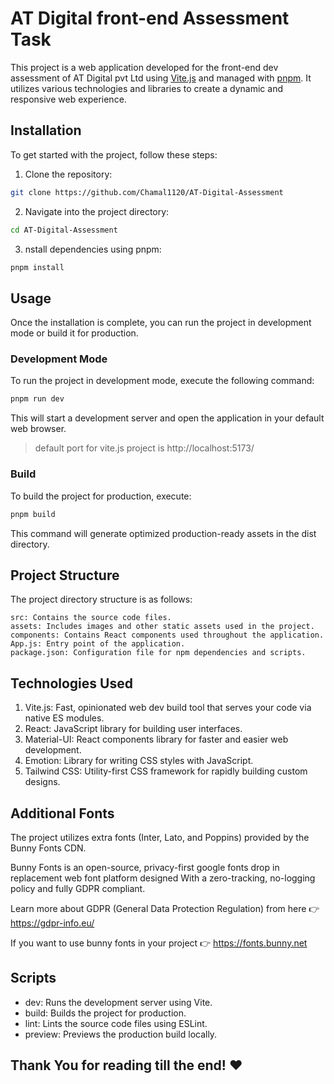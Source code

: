 # AT Digital front-end Assessment Task

This project is a web application developed for the front-end dev assessment of AT Digital pvt Ltd using [Vite.js](https://vitejs.dev/) and managed with [pnpm](https://pnpm.io/). It utilizes various technologies and libraries to create a dynamic and responsive web experience.

## Installation

To get started with the project, follow these steps:

1. Clone the repository:

```bash
git clone https://github.com/Chamal1120/AT-Digital-Assessment
```

2. Navigate into the project directory:

```bash
cd AT-Digital-Assessment
```

3. nstall dependencies using pnpm:

```bash
pnpm install

```

## Usage

Once the installation is complete, you can run the project in development mode or build it for production.

### Development Mode

To run the project in development mode, execute the following command:

```bash
pnpm run dev
```

This will start a development server and open the application in your default web browser.

> default port for vite.js project is http://localhost:5173/

### Build

To build the project for production, execute:

```bash
pnpm build
```

This command will generate optimized production-ready assets in the dist directory.

## Project Structure

The project directory structure is as follows:

    src: Contains the source code files.
    assets: Includes images and other static assets used in the project.
    components: Contains React components used throughout the application.
    App.js: Entry point of the application.
    package.json: Configuration file for npm dependencies and scripts.

## Technologies Used

1. Vite.js: Fast, opinionated web dev build tool that serves your code via native ES modules.
2. React: JavaScript library for building user interfaces.
3. Material-UI: React components library for faster and easier web development.
4. Emotion: Library for writing CSS styles with JavaScript.
5. Tailwind CSS: Utility-first CSS framework for rapidly building custom designs.

## Additional Fonts

The project utilizes extra fonts (Inter, Lato, and Poppins) provided by the Bunny Fonts CDN.

Bunny Fonts is an open-source, privacy-first google fonts drop in replacement web font platform designed With a zero-tracking, no-logging policy and fully GDPR compliant.

Learn more about GDPR (General Data Protection Regulation) from here 👉 https://gdpr-info.eu/

If you want to use bunny fonts in your project 👉 https://fonts.bunny.net

## Scripts

-   dev: Runs the development server using Vite.
-   build: Builds the project for production.
-   lint: Lints the source code files using ESLint.
-   preview: Previews the production build locally.

## Thank You for reading till the end! ❤️
